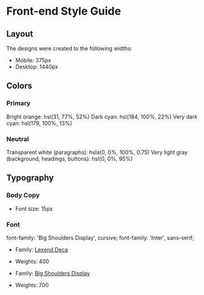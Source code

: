 # Front-end Style Guide

## Layout

The designs were created to the following widths:

- Mobile: 375px
- Desktop: 1440px

## Colors

### Primary

Bright orange: hsl(31, 77%, 52%)
Dark cyan: hsl(184, 100%, 22%)
Very dark cyan: hsl(179, 100%, 13%)

### Neutral

Transparent white (paragraphs): hsla(0, 0%, 100%, 0.75)
Very light gray (background, headings, buttons): hsl(0, 0%, 95%)

## Typography

### Body Copy

- Font size: 15px

### Font
font-family: 'Big Shoulders Display', cursive;
font-family: 'Inter', sans-serif;


- Family: [Lexend Deca](https://fonts.google.com/specimen/Lexend+Deca)
- Weights: 400


- Family: [Big Shoulders Display](https://fonts.google.com/specimen/Big+Shoulders+Display)
- Weights: 700
